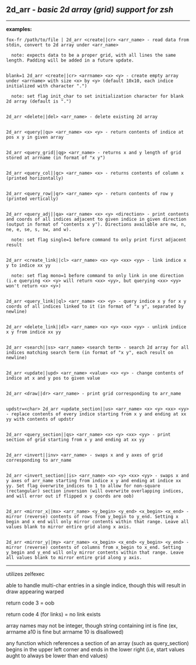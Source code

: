 ‎
=

## 2d_arr - *basic 2d array (grid) support for zsh*

---------------------------------

**examples:**


    fox-fr /path/to/file | 2d_arr <create||cr> <arr_name> - read data from stdin, convert to 2d array under <arr_name>

      note: expects data to be a proper grid, with all lines the same length. Padding will be added in a future update.


    blank=1 2d_arr <create||cr> <arrname> <x> <y> - create empty array under <arrname> with size <x> by <y> (default 10x10, each indice initialized with character ".")

      note: set flag init_char to set initialization character for blank 2d array (default is ".")


    2d_arr <delete||del> <arr_name> - delete existing 2d array


    2d_arr <query||qu> <arr_name> <x> <y> - return contents of indice at pos x y in given array


    2d_arr <query_grid||qg> <arr_name> - returns x and y length of grid stored at arrname (in format of "x y")


    2d_arr <query_col||qc> <arr_name> <x> - returns contents of column x (printed horizontally)


    2d_arr <query_row||qr> <arr_name> <y> - return contents of row y (printed vertically)


    2d_arr <query_adj||qa> <arr_name> <x> <y> <direction> - print contents and coords of all indices adjacent to given indice in given direction (output in format of "contents x y"). Directions available are nw, n, ne, e, se, s, sw, and w).

      note: set flag single=1 before command to only print first adjacent result


    2d_arr <create_link||cl> <arr_name> <x> <y> <xx> <yy> - link indice x y to indice xx yy

      note: set flag mono=1 before command to only link in one direction (i.e querying <x> <y> will return <xx> <yy>, but querying <xx> <yy> won't return <x> <y>)


    2d_arr <query_link||ql> <arr_name> <x> <y> - query indice x y for x y coords of all indices linked to it (in format of "x y", separated by newline)


    2d_arr <delete_link||dl> <arr_name> <x> <y> <xx> <yy> - unlink indice x y from indice xx yy


    2d_arr <search||ss> <arr_name> <search term> - search 2d array for all indices matching search term (in format of "x y", each result on newline)


    2d_arr <update||upd> <arr_name> <value> <x> <y> - change contents of indice at x and y pos to given value


    2d_arr <draw||dr> <arr_name> - print grid corresponding to arr_name


    updstr=<char> 2d_arr <update_section||us> <arr_name> <x> <y> <xx> <yy> - replace contents of every indice starting from x y and ending at xx yy with contents of updstr


    2d_arr <query_section||qs> <arr_name> <x> <y> <xx> <yy> - print section of grid starting from x y and ending at xx yy


    2d_arr <invert||inv> <arr_name> - swaps x and y axes of grid corresponding to arr_name


    2d_arr <invert_section||is> <arr_name> <x> <y> <xx> <yy> - swaps x and y axes of arr_name starting from indice x y and ending at indice xx yy. Set flag overwrite_indices to 1 to allow for non-square (rectangular) section inversion (will overwrite overlapping indices, and will error out if flipped x y coords are oob)


    2d_arr <mirror_x||mx> <arr_name> <y_begin> <y_end> <x_begin> <x_end> - mirror (reverse) contents of rows from y_begin to y_end. Setting x begin and x end will only mirror contents within that range. Leave all values blank to mirror entire grid along x axis.


    2d_arr <mirror_y||my> <arr_name> <x_begin> <x_end> <y_begin> <y_end> - mirror (reverse) contents of columns from x_begin to x_end. Setting y_begin and y_end will only mirror contents within that range. Leave all values blank to mirror entire grid along y axis.



---------------------------------

utilizes zelfexec

able to handle multi-char entries in a single indice, though this will result in draw appearing warped

return code 3 = oob

return code 4 (for links) = no link exists

array names may not be integer, though string containing int is fine (ex, arrname a10 is fine but arrname 10 is disallowed)

any function which references a section of an array (such as query_section) begins in the upper left corner and ends in the lower right (i.e, start values aught to always be lower than end values)
